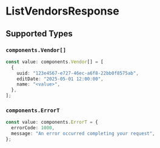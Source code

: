 # ListVendorsResponse


## Supported Types

### `components.Vendor[]`

```typescript
const value: components.Vendor[] = [
  {
    uuid: "123e4567-e727-46ec-a6f8-22bb0f8575ab",
    editDate: "2025-05-01 12:00:00",
    name: "<value>",
  },
];
```

### `components.ErrorT`

```typescript
const value: components.ErrorT = {
  errorCode: 1000,
  message: "An error occurred completing your request",
};
```

